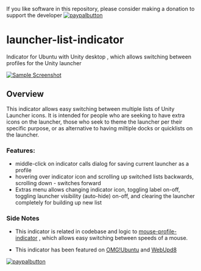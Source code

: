 
If you like software in this repository, please consider making a donation to support the developer
[![paypalbutton](https://www.paypal.com/en_US/i/btn/btn_donate_LG.gif)](https://www.paypal.com/cgi-bin/webscr?cmd=_s-xclick&hosted_button_id=CB9L72S9LEF66)

# launcher-list-indicator
Indicator for Ubuntu with Unity desktop , which allows switching between profiles for the Unity launcher

[![Sample Screenshot](http://i.imgur.com/cRNyi6K.png)](http://i.imgur.com/cRNyi6K.png)

## Overview

This indicator allows easy switching between multiple lists of Unity Launcher icons. It is intended for people who are seeking to have extra icons on the launcher, those who seek to theme the launcher per their specific purpose, or as alternative to having miltiple docks or quicklists on the launcher.

### Features:

- middle-click on indicator calls dialog for saving current launcher as a profile
- hovering over indicator icon and scrolling up switched lists backwards, scrolling down - switches forward
- Extras menu allows changing indicator icon, toggling label on-off, toggling launcher visibility (auto-hide) on-off, and clearing the launcher completely for building up new list

### Side Notes

- This indicator is related in codebase and logic to [mouse-profile-indicator](https://github.com/SergKolo/mouse-profile-indicator) , which allows easy switching between speeds of a mouse.

- This indicator has been featured on [OMG!Ubuntu](http://www.omgubuntu.co.uk/2016/08/switch-profiles-unity-launcher-pinned-apps) and [WebUpd8](http://www.webupd8.org/2016/08/switch-between-multiple-lists-of-apps.html)

[![paypalbutton](https://www.paypal.com/en_US/i/btn/btn_donate_LG.gif)](https://www.paypal.com/cgi-bin/webscr?cmd=_s-xclick&hosted_button_id=CB9L72S9LEF66)
